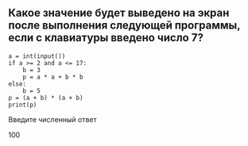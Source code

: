 ## Какое значение будет выведено на экран после выполнения следующей программы, если с клавиатуры введено число 7?

```
a = int(input())
if a >= 2 and a <= 17:
    b = 3
    p = a * a + b * b
else:
    b = 5
p = (a + b) * (a + b)
print(p)
```

Введите численный ответ

100
